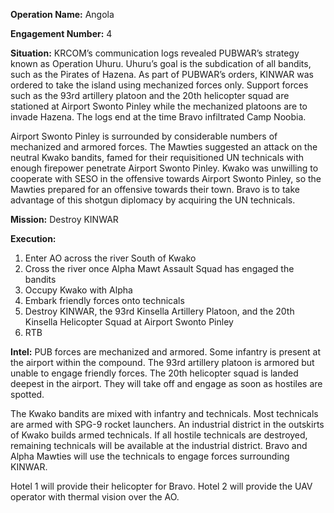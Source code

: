 __Operation Name:__ Angola

__Engagement Number:__ 4

__Situation:__ KRCOM’s communication logs revealed PUBWAR’s strategy known as Operation Uhuru. Uhuru’s goal is the subdication of all bandits, such as the Pirates of Hazena. As part of PUBWAR’s orders, KINWAR was ordered to take the island using mechanized forces only. Support forces such as the 93rd artillery platoon and the 20th helicopter squad are stationed at Airport Swonto Pinley while the mechanized platoons are to invade Hazena. The logs end at the time Bravo infiltrated Camp Noobia.

Airport Swonto Pinley is surrounded by considerable numbers of mechanized and armored forces. The Mawties suggested an attack on the neutral Kwako bandits, famed for their requisitioned UN technicals with enough firepower penetrate Airport Swonto Pinley. Kwako was unwilling to cooperate with SESO in the offensive towards Airport Swonto Pinley, so the Mawties prepared for an offensive towards their town. Bravo is to take advantage of this shotgun diplomacy by acquiring the UN technicals.

__Mission:__ Destroy KINWAR

__Execution:__
1. Enter AO across the river South of Kwako
2. Cross the river once Alpha Mawt Assault Squad has engaged the bandits
3. Occupy Kwako with Alpha
4. Embark friendly forces onto technicals
5. Destroy KINWAR, the 93rd Kinsella Artillery Platoon, and the 20th Kinsella Helicopter Squad at Airport Swonto Pinley
6. RTB

__Intel:__
PUB forces are mechanized and armored. Some infantry is present at the airport within the compound. The 93rd artillery platoon is armored but unable to engage friendly forces. The 20th helicopter squad is landed deepest in the airport. They will take off and engage as soon as hostiles are spotted.

The Kwako bandits are mixed with infantry and technicals. Most technicals are armed with SPG-9 rocket launchers. An industrial district in the outskirts of Kwako builds armed technicals. If all hostile technicals are destroyed, remaining technicals will be available at the industrial district. Bravo and Alpha Mawties will use the technicals to engage forces surrounding KINWAR.

Hotel 1 will provide their helicopter for Bravo. Hotel 2 will provide the UAV operator with thermal vision over the AO.